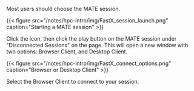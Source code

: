 Most users should choose the MATE session.  

{{< figure src="/notes/hpc-intro/img/FastX_session_launch.png" caption="Starting a MATE session" >}}

Click the icon, then click the play button on the MATE session under "Disconnected Sessions" on the page. This will open a new window with two options: Browser Client, and Desktop Client.

{{< figure src="/notes/hpc-intro/img/FastX_connect_options.png" caption="Browser or Desktop Client" >}}

Select the Browser Client to connect to your session.
